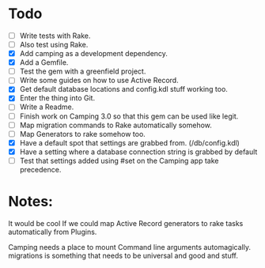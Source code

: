 # Todo
- [ ] Write tests with Rake.
- [ ] Also test using Rake.
- [x] Add camping as a development dependency.
- [x] Add a Gemfile.
- [ ] Test the gem with a greenfield project.
- [ ] Write some guides on how to use Active Record.
- [x] Get default database locations and config.kdl stuff working too.
- [x] Enter the thing into Git.
- [ ] Write a Readme.
- [ ] Finish work on Camping 3.0 so that this gem can be used like legit.
- [ ] Map migration commands to Rake automatically somehow.
- [ ] Map Generators to rake somehow too.
- [x] Have a default spot that settings are grabbed from. (/db/config.kdl)
- [x] Have a setting where a database connection string is grabbed by default
- [ ] Test that settings added using #set on the Camping app take precedence.

# Notes:
It would be cool If we could map Active Record generators to rake tasks automatically from Plugins.

Camping needs a place to mount Command line arguments automagically. migrations is something that needs to be universal and good and stuff.
